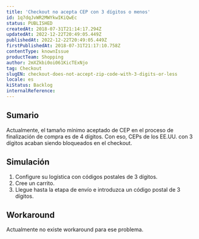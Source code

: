 ```yaml
---
title: 'Checkout no acepta CEP con 3 dígitos o menos'
id: 1q7dqJvWR2MWYkwIKiQwEc
status: PUBLISHED
createdAt: 2018-07-31T21:14:17.294Z
updatedAt: 2022-12-22T20:49:05.449Z
publishedAt: 2022-12-22T20:49:05.449Z
firstPublishedAt: 2018-07-31T21:17:10.758Z
contentType: knownIssue
productTeam: Shopping
author: 2mXZkbi0oi061KicTExNjo
tag: Checkout
slugEN: checkout-does-not-accept-zip-code-with-3-digits-or-less
locale: es
kiStatus: Backlog
internalReference: 
---
```


## Sumario

Actualmente, el tamaño mínimo aceptado de CEP en el proceso de finalización de compra es de 4 dígitos. Con eso, CEPs de los EE.UU. con 3 dígitos acaban siendo bloqueados en el checkout.

## Simulación

1. Configure su logística con códigos postales de 3 dígitos.
2. Cree un carrito.
3. Llegue hasta la etapa de envío e introduzca un código postal de 3 dígitos.

## Workaround

Actualmente no existe workaround para ese problema.

